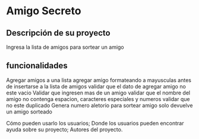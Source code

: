 <h1> Amigo Secreto </h1>

<h2> Descripción de su proyecto </h2>
<p> Ingresa la lista de amigos para sortear un amigo</p>

<h2> funcionalidades </h2>
<p>  Agregar amigos a una lista
    agregar amigo formateando  a mayusculas antes de insertarse a la lista de amigos
    validar que el dato de agregar amigo no este vacio
    Validar que ingresen mas de un amigo
    validar que el nombre del amigo no contenga espacion, caracteres especiales y numeros
    validar que no este duplicado 
    Genera numero aletorio para sortear amigo
    solo devuelve un amigo sorteado

</p>
Cómo pueden usarlo los usuarios;
Donde los usuarios pueden encontrar ayuda sobre su proyecto;
Autores del proyecto.
